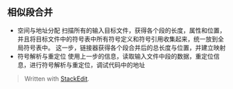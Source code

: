 ## 相似段合并
- 空间与地址分配
扫描所有的输入目标文件，获得各个段的长度，属性和位置，并且将目标文件中的符号表中所有符号定义和符号引用收集起来，统一放到全局符号表中。
这一步，链接器获得各个段合并后的总长度与位置，并建立映射
- 符号解析与重定位
使用上一步的信息，读取输入文件中段的数据，重定位信息，进行符号解析与重定位，调试代码中的地址


> Written with [StackEdit](https://stackedit.io/).
<!--stackedit_data:
eyJoaXN0b3J5IjpbLTIxMzU0NjE0NjRdfQ==
-->